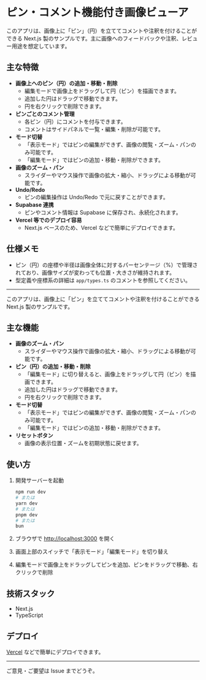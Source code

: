 # ピン・コメント機能付き画像ビューア

このアプリは、画像上に「ピン」（円）を立ててコメントや注釈を付けることができる Next.js 製のサンプルです。主に画像へのフィードバックや注釈、レビュー用途を想定しています。

## 主な特徴

- **画像上へのピン（円）の追加・移動・削除**
  - 編集モードで画像上をドラッグして円（ピン）を描画できます。
  - 追加した円はドラッグで移動できます。
  - 円を右クリックで削除できます。
- **ピンごとのコメント管理**
  - 各ピン（円）にコメントを付与できます。
  - コメントはサイドパネルで一覧・編集・削除が可能です。
- **モード切替**
  - 「表示モード」ではピンの編集ができず、画像の閲覧・ズーム・パンのみ可能です。
  - 「編集モード」ではピンの追加・移動・削除ができます。
- **画像のズーム・パン**
  - スライダーやマウス操作で画像の拡大・縮小、ドラッグによる移動が可能です。
- **Undo/Redo**
  - ピンの編集操作は Undo/Redo で元に戻すことができます。
- **Supabase 連携**
  - ピンやコメント情報は Supabase に保存され、永続化されます。
- **Vercel 等でのデプロイ容易**
  - Next.js ベースのため、Vercel などで簡単にデプロイできます。

## 仕様メモ

- ピン（円）の座標や半径は画像全体に対するパーセンテージ（%）で管理されており、画像サイズが変わっても位置・大きさが維持されます。
- 型定義や座標系の詳細は `app/types.ts` のコメントを参照してください。

---

このアプリは、画像上に「ピン」を立ててコメントや注釈を付けることができる Next.js 製のサンプルです。

## 主な機能

- **画像のズーム・パン**
  - スライダーやマウス操作で画像の拡大・縮小、ドラッグによる移動が可能です。
- **ピン（円）の追加・移動・削除**
  - 「編集モード」に切り替えると、画像上をドラッグして円（ピン）を描画できます。
  - 追加した円はドラッグで移動できます。
  - 円を右クリックで削除できます。
- **モード切替**
  - 「表示モード」ではピンの編集ができず、画像の閲覧・ズーム・パンのみ可能です。
  - 「編集モード」ではピンの追加・移動・削除ができます。
- **リセットボタン**
  - 画像の表示位置・ズームを初期状態に戻せます。

## 使い方

1. 開発サーバーを起動

   ```bash
   npm run dev
   # または
   yarn dev
   # または
   pnpm dev
   # または
   bun
   ```

2. ブラウザで [http://localhost:3000](http://localhost:3000) を開く

3. 画面上部のスイッチで「表示モード」「編集モード」を切り替え

4. 編集モードで画像上をドラッグしてピンを追加、ピンをドラッグで移動、右クリックで削除

## 技術スタック

- Next.js
- TypeScript

## デプロイ

[Vercel](https://vercel.com/) などで簡単にデプロイできます。

---

ご意見・ご要望は Issue までどうぞ。
